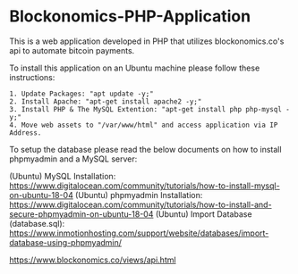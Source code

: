 # Blockonomics-PHP-Application
This is a web application developed in PHP that utilizes blockonomics.co's api to automate bitcoin payments.


To install this application on an Ubuntu machine please follow these instructions:

```
1. Update Packages: "apt update -y;"
2. Install Apache: "apt-get install apache2 -y;"
3. Install PHP & The MySQL Extention: "apt-get install php php-mysql -y;"
4. Move web assets to "/var/www/html" and access application via IP Address.
```

To setup the database please read the below documents on how to install phpmyadmin and a MySQL server:

(Ubuntu) MySQL Installation: https://www.digitalocean.com/community/tutorials/how-to-install-mysql-on-ubuntu-18-04
(Ubuntu) phpmyadmin Installation: https://www.digitalocean.com/community/tutorials/how-to-install-and-secure-phpmyadmin-on-ubuntu-18-04 
(Ubuntu) Import Database (database.sql): https://www.inmotionhosting.com/support/website/databases/import-database-using-phpmyadmin/

https://www.blockonomics.co/views/api.html
